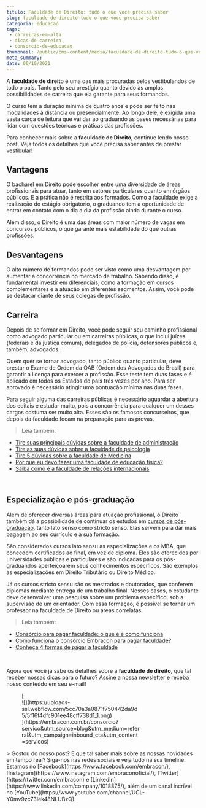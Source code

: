 ```yaml
---
titulo: Faculdade de Direito: tudo o que você precisa saber
slug: faculdade-de-direito-tudo-o-que-voce-precisa-saber
categoria: educacao
tags:
 - carreiras-em-alta
 - dicas-de-carreira
 - consorcio-de-educacao
thumbnail: /public/cms-content/media/faculdade-de-direito-tudo-o-que-voce-precisa-saber.jpeg
meta_summary: 
date: 06/10/2021
---
```

A **faculdade de direit**o é uma das mais procuradas pelos vestibulandos de todo o país. Tanto pelo seu prestígio quanto devido às amplas possibilidades de carreira que ela garante para seus formandos.

O curso tem a duração mínima de quatro anos e pode ser feito nas modalidades à distância ou presencialmente. Ao longo dele, é exigida uma vasta carga de leitura que vai dar ao graduando as bases necessárias para lidar com questões teóricas e práticas das profissões.

Para conhecer mais sobre a **faculdade de Direito**, continue lendo nosso post. Veja todos os detalhes que você precisa saber antes de prestar vestibular!

Vantagens 
----------

O bacharel em Direito pode escolher entre uma diversidade de áreas profissionais para atuar, tanto em setores particulares quanto em órgãos públicos. E a prática não é restrita aos formados. Como a faculdade exige a realização do estágio obrigatório, o graduando tem a oportunidade de entrar em contato com o dia a dia da profissão ainda durante o curso.

Além disso, o Direito é uma das áreas com maior número de vagas em concursos públicos, o que garante mais estabilidade do que outras profissões.

Desvantagens
------------

O alto número de formandos pode ser visto como uma desvantagem por aumentar a concorrência no mercado de trabalho. Sabendo disso, é fundamental investir em diferenciais, como a formação em cursos complementares e a atuação em diferentes segmentos. Assim, você pode se destacar diante de seus colegas de profissão.

Carreira
--------

Depois de se formar em Direito, você pode seguir seu caminho profissional como advogado particular ou em carreiras públicas, o que inclui juízes (federais e da justiça comum), delegados de polícia, defensores públicos e, também, advogados.

Quem quer se tornar advogado, tanto público quanto particular, deve prestar o Exame de Ordem da OAB (Ordem dos Advogados do Brasil) para garantir a licença para exercer a profissão. Esse teste tem duas fases e é aplicado em todos os Estados do país três vezes por ano. Para ser aprovado é necessário atingir uma pontuação mínima nas duas fases.

Para seguir alguma das carreiras públicas é necessário aguardar a abertura dos editais e estudar muito, pois a concorrência para qualquer um desses cargos costuma ser muito alta. Esses são os famosos concurseiros, que depois da faculdade focam na preparação para as provas.

> Leia também:

- [Tire suas principais dúvidas sobre a faculdade de administração](https://www.embracon.com.br/blog/tire-suas-principais-duvidas-sobre-a-faculdade-de-administracao)
- [Tire as suas dúvidas sobre a faculdade de psicologia](https://www.embracon.com.br/blog/tire-as-suas-duvidas-sobre-a-faculdade-de-psicologia)
- [Tire 5 dúvidas sobre a faculdade de Medicina](https://www.embracon.com.br/blog/tire-5-duvidas-sobre-a-faculdade-de-medicina)
- [Por que eu devo fazer uma faculdade de educação física?](https://www.embracon.com.br/blog/por-que-eu-devo-fazer-uma-faculdade-de-educacao-fisica)
- [Saiba como é a faculdade de relações internacionais](https://www.embracon.com.br/blog/saiba-como-e-a-faculdade-de-relacoes-internacionais)

‍

Especialização e pós-graduação
------------------------------

Além de oferecer diversas áreas para atuação profissional, o Direito também dá a possibilidade de continuar os estudos em [cursos de pós-graduação](https://www.embracon.com.br/blog/confira-5-beneficios-de-fazer-um-consorcio-para-pos-graduacao), tanto lato senso como stricto senso. Elas servem para dar mais bagagem ao seu currículo e à sua formação.

São considerados cursos lato sensu as especializações e os MBA, que concedem certificados ao final, em vez de diploma. Eles são oferecidos por universidades públicas e particulares e são indicadas para os pós-graduandos aperfeiçoarem seus conhecimentos específicos. São exemplos as especializações em Direito Tributário ou Direito Médico.

Já os cursos stricto sensu são os mestrados e doutorados, que conferem diplomas mediante entrega de um trabalho final. Nesses casos, o estudante deve desenvolver uma pesquisa sobre um problema específico, sob a supervisão de um orientador. Com essa formação, é possível se tornar um professor na faculdade de Direito ou áreas correlatas.

> Leia também:

- [Consórcio para pagar faculdade: o que é e como funciona](https://www.embracon.com.br/blog/consorcio-embracon-para-pagar-faculdade)
- [Como funciona o consórcio Embracon para pagar faculdade?](https://www.embracon.com.br/blog/como-funciona-o-consorcio-embracon-para-pagar-faculdade)
- [Conheça 4 formas de pagar a faculdade](https://www.embracon.com.br/blog/conheca-4-formas-de-pagar-a-faculdade)

‍

Agora que você já sabe os detalhes sobre a **faculdade de direito**, que tal receber nossas dicas para o futuro? Assine a nossa newsletter e receba nosso conteúdo em seu e-mail!

<figure class="w-richtext-figure-type-image w-richtext-align-center" style="max-width:310px">[<div>![](https://uploads-ssl.webflow.com/5cc70a3a0871f750442da9d5/5f16f4dfc901ee48cff738d1_1.png)</div>](https://embracon.com.br/consorcio?servico&utm_source=blog&utm_medium=referral&utm_campaign=inbound_cta&utm_content=servicos)</figure>> Gostou do nosso post? E que tal saber mais sobre as nossas novidades em tempo real? Siga-nos nas redes sociais e veja tudo na sua timeline. Estamos no [Facebook](https://www.facebook.com/embracon/), [Instagram](https://www.instagram.com/embraconoficial/), [Twitter](https://twitter.com/embracon) e [LinkedIn](https://www.linkedin.com/company/1018875/), além de um canal incrível no [YouTube](https://www.youtube.com/channel/UCL-Y0mv9zc73Iek48NLUBzQ).
